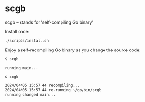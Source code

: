 # scgb

scgb – stands for 'self-compiling Go binary'

Install once:

```sh
./scripts/install.sh
```

Enjoy a self-recompiling Go binary as you change the source code:

```sh
$ scgb

running main...

$ scgb

2024/04/05 15:57:44 recompiling...
2024/04/05 15:57:44 re-running ~/go/bin/scgb
running changed main...
```
